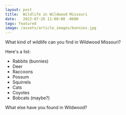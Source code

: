 ```yaml
---
layout: post
title:  Wildlife in Wildwood Missouri
date:   2022-07-26 11:00:00 -0600
tags: featured
image: /assets/article_images/bunnies.jpg
---
```

What kind of wildlife can you find in Wildwood Missouri?

Here's a list:
- Rabbits (bunnies)
- Deer
- Raccoons
- Possum
- Squirrels
- Cats
- Coyotes
- Bobcats (maybe?)

What else have you found in Wildwood?